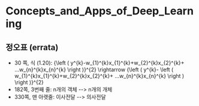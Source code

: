 # Concepts_and_Apps_of_Deep_Learning
## 정오표 (errata)
* 30 쪽, 식 (1.20):  {\left ( y^{k}-w_{1}^{k}x_{1}^{k}+w_{2}^{k}x_{2}^{k}+ ...w_{n}^{k}x_{n}^{k} \right )}^{2} \rightarrow 
{\left ( y^{k}- \left ( w_{1}^{k}x_{1}^{k}+w_{2}^{k}x_{2}^{k}+ ...w_{n}^{k}x_{n}^{k} \right ) \right )}^{2}
* 182쪽, 3번째 줄: n개의 객체 --> n개의 개체
* 330쪽, 맨 아랫줄: 이사전달 --> 의사전달
